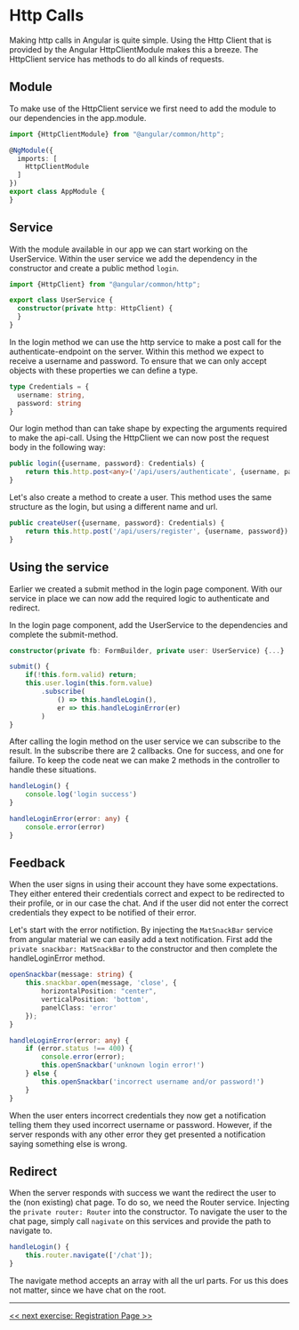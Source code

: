 # Http Calls

Making http calls in Angular is quite simple. Using the Http Client that is provided by the Angular HttpClientModule
makes this a breeze. The HttpClient service has methods to do all kinds of requests. 

## Module

To make use of the HttpClient service we first need to add the module to our dependencies in the app.module.

```typescript
import {HttpClientModule} from "@angular/common/http";

@NgModule({
  imports: [
    HttpClientModule
  ]
})
export class AppModule {
}
```

## Service

With the module available in our app we can start working on the UserService. Within the user service we add the dependency
in the constructor and create a public method `login`. 

```typescript
import {HttpClient} from "@angular/common/http";

export class UserService {
  constructor(private http: HttpClient) {
  }
}
```

In the login method we can use the http service to make a post call for the authenticate-endpoint on the server. 
Within this method we expect to receive a username and password. To ensure that we can only accept objects with these 
properties we can define a type.

```typescript
type Credentials = {
  username: string,
  password: string
}
```

Our login method than can take shape by expecting the arguments required to make the api-call. Using the HttpClient we
can now post the request body in the following way:

```typescript
public login({username, password}: Credentials) {
    return this.http.post<any>('/api/users/authenticate', {username, password})
}
```

Let's also create a method to create a user. This method uses the same structure as the login, but using a different 
name and url.

```typescript
public createUser({username, password}: Credentials) {
    return this.http.post('/api/users/register', {username, password})
}
```

## Using the service

Earlier we created a submit method in the login page component. With our service in place we can now add the required 
logic to authenticate and redirect. 

In the login page component, add the UserService to the dependencies and complete the submit-method.

```typescript
constructor(private fb: FormBuilder, private user: UserService) {...}
```
```typescript
submit() {
    if(!this.form.valid) return;
    this.user.login(this.form.value)
        .subscribe(
            () => this.handleLogin(),
            er => this.handleLoginError(er)
        )
}
```

After calling the login method on the user service we can subscribe to the result. In the subscribe there are 2 callbacks.
One for success, and one for failure. To keep the code neat we can make 2 methods in the controller to handle these 
situations. 

```typescript
handleLogin() {
    console.log('login success')
}

handleLoginError(error: any) {
    console.error(error)
}
```

## Feedback

When the user signs in using their account they have some expectations. They either entered their credentials correct
and expect to be redirected to their profile, or in our case the chat. And if the user did not enter the correct credentials
they expect to be notified of their error. 

Let's start with the error notifiction. By injecting the `MatSnackBar` service from angular material we can easily add
a text notification. First add the `private snackbar: MatSnackBar` to the constructor and then complete the handleLoginError 
method.

```typescript
openSnackbar(message: string) {
    this.snackbar.open(message, 'close', {
        horizontalPosition: "center",
        verticalPosition: 'bottom',
        panelClass: 'error'
    });
}

handleLoginError(error: any) {
    if (error.status !== 400) {
        console.error(error);
        this.openSnackbar('unknown login error!')
    } else {
        this.openSnackbar('incorrect username and/or password!')
    }
}
```

When the user enters incorrect credentials they now get a notification telling them they used incorrect username or password.
However, if the server responds with any other error they get presented a notification saying something else is wrong.

## Redirect

When the server responds with success we want the redirect the user to the (non existing) chat page. To do so, we need the 
Router service. Injecting the `private router: Router` into the constructor. To navigate the user to the chat page, simply 
call `nagivate` on this services and provide the path to navigate to.

```typescript
handleLogin() {
    this.router.navigate(['/chat']);
}
```

The navigate method accepts an array with all the url parts. For us this does not matter, since we have chat on the root. 

-----

[<< next exercise: Registration Page >>](./05-repeat.md)
